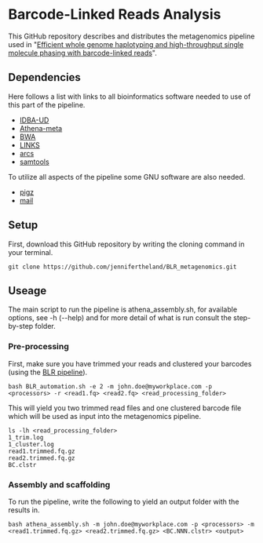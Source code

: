 # Barcode-Linked Reads Analysis

This GitHub repository describes and distributes the metagenomics pipeline used in "[Efficient whole genome haplotyping and 
high-throughput single molecule phasing with barcode-linked reads](https://www.biorxiv.org/content/early/2018/06/26/356121)".

## Dependencies

Here follows a list with links to all bioinformatics software needed to use of this part of the pipeline.

  - [IDBA-UD](https://github.com/loneknightpy/idba)
  - [Athena-meta](https://github.com/abishara/athena_meta)
  - [BWA](https://sourceforge.net/projects/bio-bwa/files/)
  - [LINKS](https://github.com/bcgsc/LINKS)
  - [arcs](https://github.com/bcgsc/arcs)
  - [samtools](https://github.com/samtools/samtools)
 
To utilize all aspects of the pipeline some GNU software are also needed.

  - [pigz](https://zlib.net/pigz/)
  - [mail](https://mailutils.org/manual/mailutils.html)

## Setup

First, download this GitHub repository by writing the cloning command in your terminal.

```
git clone https://github.com/jennifertheland/BLR_metagenomics.git
```

## Useage

The main script to run the pipeline is athena_assembly.sh, for available options, see -h (--help) and for more 
detail of what is run consult the step-by-step folder.

### Pre-processing

First, make sure you have trimmed your reads and clustered your barcodes (using the [BLR pipeline](https://github.com/FrickTobias/BLR)).

```
bash BLR_automation.sh -e 2 -m john.doe@myworkplace.com -p <processors> -r <read1.fq> <read2.fq> <read_processing_folder>
```

This will yield you two trimmed read files and one clustered barcode file which will be used as input into 
the metagenomics pipeline.

```
ls -lh <read_processing_folder>
1_trim.log
1_cluster.log
read1.trimmed.fq.gz
read2.trimmed.fq.gz
BC.clstr
```

### Assembly and scaffolding

To run the pipeline, write the following to yield an output folder with the results in.

```
bash athena_assembly.sh -m john.doe@myworkplace.com -p <processors> -m  <read1.trimmed.fq.gz> <read2.trimmed.fq.gz> <BC.NNN.clstr> <output>
```